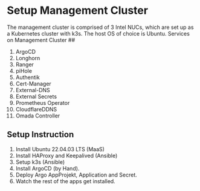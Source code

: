 # Setup Management Cluster #

The management cluster is comprised of 3 Intel NUCs, which are set up as a Kubernetes cluster with k3s. The host OS of choice is Ubuntu.
Services on Management Cluster ##

01. ArgoCD
02. Longhorn
03. Ranger
04. piHole
05. Authentik
06. Cert-Manager
07. External-DNS
08. External Secrets
09. Prometheus Operator
10. CloudflareDDNS
11. Omada Controller

## Setup Instruction ##

1. Install Ubuntu 22.04.03 LTS (MaaS)
2. Install HAProxy and Keepalived (Ansible)
3. Setup k3s (Ansible)
4. Install ArgoCD (by Hand).
5. Deploy Argo AppProjekt, Application and Secret.
6. Watch the rest of the apps get installed.
